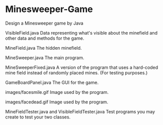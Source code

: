 # Minesweeper-Game
Design a Minesweeper game by Java

VisibleField.java Data representing what's visible about the minefield and other data and methods for the game. 

MineField.java The hidden minefield. 

MineSweeper.java The main program. 

MineSweeperFixed.java A version of the program that uses a hard-coded mine field instead of randomly placed mines. (For testing purposes.) 

GameBoardPanel.java The GUI for the game.

images/facesmile.gif Image used by the program.

images/facedead.gif Image used by the program.

MineFieldTester.java and VisibleFieldTester.java Test programs you may create to test your two classes.
